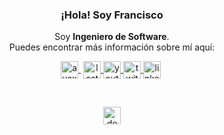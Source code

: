 <p align="center" width="300">
   <h3 align="center">¡Hola! Soy Francisco</h3>
</p>

<p align="center">Soy <strong>Ingeniero de Software</strong>.
<br />Puedes encontrar más información sobre mí aquí:</p>

<p align="center">
  <a href="https://avexyk.com" target="blank" style='margin-right:4px'>
    <img align="center" src="https://api.iconify.design/simple-icons/homeadvisor.svg?color=%23983758" alt="avexyk" height="28px" width="28px" />
  </a>
  <a href="https://www.last.fm/es/user/avexyk" target="blank">
    <img align="center" src="https://api.iconify.design/simple-icons/lastdotfm.svg?color=%23da0808" alt="lastfm" height="28px" width="28px" />
  </a>
  <a href="https://www.youtube.com/@avexyk" target="blank">
    <img align="center" src="https://api.iconify.design/simple-icons/youtube.svg?color=%23c4302b" alt="youtube" height="28px" width="28px" />
  </a>
  <a href="https://twitter.com/4v3xyk" target="blank">
    <img align="center" src="https://api.iconify.design/simple-icons/twitter.svg?color=%2300acee" alt="twitter" height="28px" width="28px" />
  </a>
  <a href="https://www.linkedin.com/in/francisco-javier-gil" target="blank" style='margin-right:4px'>
    <img align="center" src="https://api.iconify.design/simple-icons/linkedin.svg?color=%233d5b99" alt="linkedin" height="28px" width="28px" />
  </a>
</p>

<br />

<p align="center">
  <img align="center" src="https://api.iconify.design/simple-icons/debian.svg?color=%23d70a53" alt="debian" height="28px" width="28px" />
</p>
